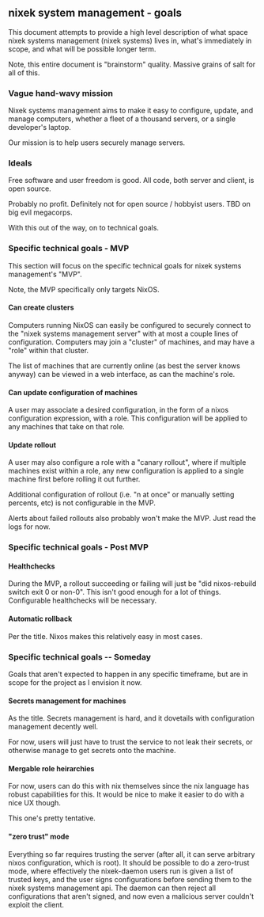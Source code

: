 ## nixek system management - goals

This document attempts to provide a high level description of what space nixek
systems management (nixek systems) lives in, what's immediately in scope, and
what will be possible longer term.

Note, this entire document is "brainstorm" quality. Massive grains of salt for
all of this.

### Vague hand-wavy mission

Nixek systems management aims to make it easy to configure, update, and manage
computers, whether a fleet of a thousand servers, or a single developer's
laptop.

Our mission is to help users securely manage servers.

### Ideals

Free software and user freedom is good. All code, both server and client, is
open source.

Probably no profit. Definitely not for open source / hobbyist users. TBD
on big evil megacorps.

With this out of the way, on to technical goals.

### Specific technical goals - MVP

This section will focus on the specific technical goals for nixek systems management's "MVP".

Note, the MVP specifically only targets NixOS.

#### Can create clusters

Computers running NixOS can easily be configured to securely connect to the "nixek systems
management server" with at most a couple lines of configuration.
Computers may join a "cluster" of machines, and may have a "role" within that cluster.

The list of machines that are currently online (as best the server knows
anyway) can be viewed in a web interface, as can the machine's role.

#### Can update configuration of machines

A user may associate a desired configuration, in the form of a nixos
configuration expression, with a role. This configuration will be applied to
any machines that take on that role.

#### Update rollout

A user may also configure a role with a "canary rollout", where if multiple
machines exist within a role, any new configuration is applied to a single
machine first before rolling it out further.

Additional configuration of rollout (i.e. "n at once" or manually setting
percents, etc) is not configurable in the MVP.

Alerts about failed rollouts also probably won't make the MVP. Just read the
logs for now.

### Specific technical goals - Post MVP

#### Healthchecks

During the MVP, a rollout succeeding or failing will just be "did nixos-rebuild
switch exit 0 or non-0". This isn't good enough for a lot of things.
Configurable healthchecks will be necessary.

#### Automatic rollback

Per the title. Nixos makes this relatively easy in most cases.

### Specific technical goals -- Someday

Goals that aren't expected to happen in any specific timeframe, but are in
scope for the project as I envision it now.

#### Secrets management for machines

As the title. Secrets management is hard, and it dovetails with configuration
management decently well.

For now, users will just have to trust the service to not leak their secrets,
or otherwise manage to get secrets onto the machine.

#### Mergable role heirarchies

For now, users can do this with nix themselves since the nix language has
robust capabilities for this. It would be nice to make it easier to do with a
nice UX though.

This one's pretty tentative.

#### "zero trust" mode

Everything so far requires trusting the server (after all, it can serve
arbitrary nixos configuration, which is root). It should be possible to do a
zero-trust mode, where effectively the nixek-daemon users run is given a list
of trusted keys, and the user signs configurations before sending them to the
nixek systems management api. The daemon can then reject all configurations
that aren't signed, and now even a malicious server couldn't exploit the
client.
